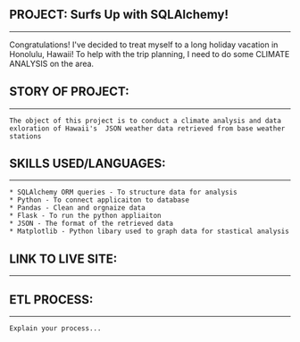 ## PROJECT: Surfs Up with SQLAlchemy! 
--------------------------------------------
   Congratulations! I've decided to treat myself to a long holiday vacation in Honolulu, Hawaii! 
   To help with the trip planning, I need to do some CLIMATE ANALYSIS on the area. 

## STORY OF PROJECT:
--------------------
    The object of this project is to conduct a climate analysis and data exloration of Hawaii's  JSON weather data retrieved from base weather stations 

## SKILLS USED/LANGUAGES:
-------------------------
    * SQLAlchemy ORM queries - To structure data for analysis 
    * Python - To connect applicaiton to database
    * Pandas - Clean and orgnaize data
    * Flask - To run the python appliaiton 
    * JSON - The format of the retrieved data
    * Matplotlib - Python libary used to graph data for stastical analysis 


## LINK TO LIVE SITE:
---------------------

## ETL PROCESS:
--------------------------
    Explain your process...

